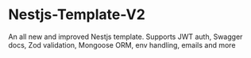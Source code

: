 # Nestjs-Template-V2
An all new and improved Nestjs template. Supports JWT auth, Swagger docs, Zod validation, Mongoose ORM, env handling, emails and more
